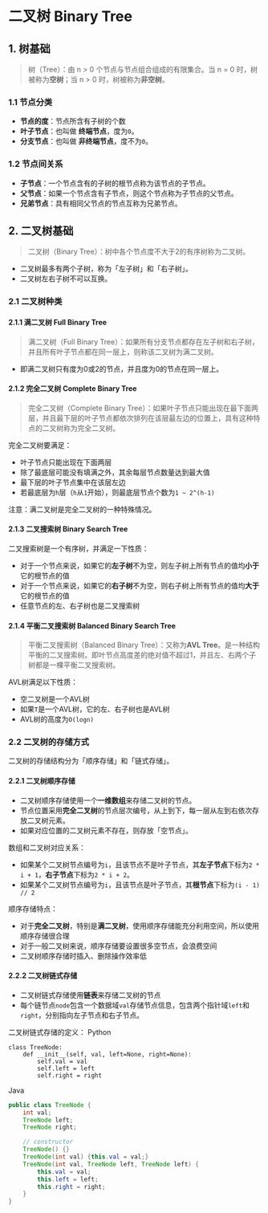 # 二叉树 Binary Tree

## 1. 树基础

> 树（Tree）：由 n > 0 个节点与节点组合组成的有限集合。当 n = 0 时，树被称为**空树**；当 n > 0 时，树被称为**非空树**。

### 1.1 节点分类
* **节点的度**：节点所含有子树的个数
* **叶子节点**：也叫做 **终端节点**，度为`0`。
* **分支节点**：也叫做 **非终端节点**，度不为`0`。

### 1.2 节点间关系
* **子节点**：一个节点含有的子树的根节点称为该节点的子节点。
* **父节点**：如果一个节点含有子节点，则这个节点称为子节点的父节点。
* **兄弟节点**：具有相同父节点的节点互称为兄弟节点。

## 2. 二叉树基础
> 二叉树（Binary Tree）：树中各个节点度不大于2的有序树称为二叉树。
* 二叉树最多有两个子树，称为「左子树」和「右子树」。
* 二叉树左右子树不可以互换。

### 2.1 二叉树种类
#### 2.1.1 满二叉树 Full Binary Tree
> 满二叉树（Full Binary Tree）：如果所有分支节点都存在左子树和右子树，并且所有叶子节点都在同一层上，则称该二叉树为满二叉树。
* 即满二叉树只有度为0或2的节点，并且度为0的节点在同一层上。

#### 2.1.2 完全二叉树 Complete Binary Tree
> 完全二叉树（Complete Binary Tree）：如果叶子节点只能出现在最下面两层，并且最下层的叶子节点都依次排列在该层最左边的位置上，具有这种特点的二叉树称为完全二叉树。

完全二叉树要满足：
* 叶子节点只能出现在下面两层
* 除了最底层可能没有填满之外，其余每层节点数量达到最大值
* 最下层的叶子节点集中在该层左边
* 若最底层为`h`层（`h`从`1`开始），则最底层节点个数为`1 ~ 2^(h-1)`
  
注意：满二叉树是完全二叉树的一种特殊情况。

#### 2.1.3 二叉搜索树 Binary Search Tree
二叉搜索树是一个有序树，并满足一下性质：
* 对于一个节点来说，如果它的**左子树**不为空，则左子树上所有节点的值均**小于**它的根节点的值
* 对于一个节点来说，如果它的**右子树**不为空，则右子树上所有节点的值均**大于**它的根节点的值
* 任意节点的左、右子树也是二叉搜索树

#### 2.1.4 平衡二叉搜索树 Balanced Binary Search Tree
> 平衡二叉搜索树（Balanced Binary Tree）：又称为**AVL Tree**。是一种结构平衡的二叉搜索树。即叶节点高度差的绝对值不超过1，并且左、右两个子树都是一棵平衡二叉搜索树。

AVL树满足以下性质：
* 空二叉树是一个AVL树
* 如果`T`是一个AVL树，它的左、右子树也是AVL树
* AVL树的高度为`O(logn)`


### 2.2 二叉树的存储方式
二叉树的存储结构分为「顺序存储」和「链式存储」。

#### 2.2.1 二叉树顺序存储
* 二叉树顺序存储使用一个**一维数组**来存储二叉树的节点。
* 节点位置采用**完全二叉树**的节点层次编号，从上到下，每一层从左到右依次存放二叉树元素。
* 如果对应位置的二叉树元素不存在，则存放「空节点」。

数组和二叉树对应关系：
* 如果某个二叉树节点编号为`i`，且该节点不是叶子节点，其**左子节点**下标为`2 * i + 1`，**右子节点**下标为`2 * i + 2`。
* 如果某个二叉树节点编号为`i`，且该节点是叶子节点，其**根节点**下标为`(i - 1) // 2`

顺序存储特点：
* 对于**完全二叉树**，特别是**满二叉树**，使用顺序存储能充分利用空间，所以使用顺序存储很合理
* 对于一般二叉树来说，顺序存储要设置很多空节点，会浪费空间
* 二叉树顺序存储时插入、删除操作效率低

#### 2.2.2 二叉树链式存储
* 二叉树链式存储使用**链表**来存储二叉树的节点
* 每个链节点`node`包含一个数据域`val`存储节点信息，包含两个指针域`left`和`right`，分别指向左子节点和右子节点。

二叉树链式存储的定义：
Python
```Py
class TreeNode:
    def __init__(self, val, left=None, right=None):
        self.val = val
        self.left = left
        self.right = right
```
Java
```Java
public class TreeNode {
    int val;
    TreeNode left;
    TreeNode right;

    // constructor
    TreeNode() {}
    TreeNode(int val) {this.val = val;}
    TreeNode(int val, TreeNode left, TreeNode left) {
        this.val = val;
        this.left = left;
        this.right = right;
    }
}
```
